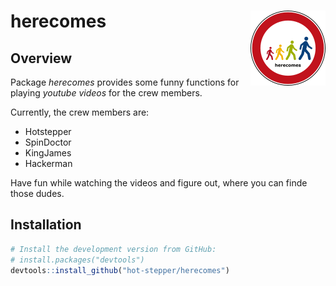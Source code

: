 
<!-- README.md is generated from README.Rmd. Please edit that file -->
herecomes <img src="man/figures/herecomes_logo.png" align="right" />
====================================================================

Overview
--------

Package *herecomes* provides some funny functions for playing *youtube videos* for the crew members.

Currently, the crew members are:

-   Hotstepper
-   SpinDoctor
-   KingJames
-   Hackerman

Have fun while watching the videos and figure out, where you can finde those dudes.

Installation
------------

``` r
# Install the development version from GitHub:
# install.packages("devtools")
devtools::install_github("hot-stepper/herecomes")
```
